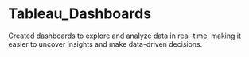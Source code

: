 # Tableau_Dashboards
Created dashboards to explore and analyze data in real-time, making it easier to uncover insights and make data-driven decisions.
